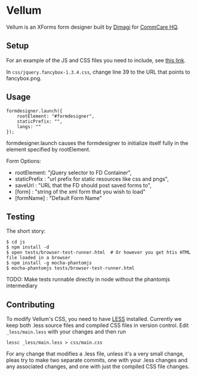 Vellum
======

Vellum is an XForms form designer built by [Dimagi][0] for [CommCare HQ][1].

 [0]: http://www.dimagi.com
 [1]: http://www.commcarehq.org

Setup
-----

For an example of the JS and CSS files you need to include, see [this link](https://github.com/dimagi/core-hq/blob/master/corehq/apps/app_manager/templates/app_manager/form_designer.html).

In `css/jquery.fancybox-1.3.4.css`, change line 39 to the URL that points to fancybox.png.

Usage
-----

    formdesigner.launch({
        rootElement: "#formdesigner",
        staticPrefix: "",
        langs: ""
    });

formdesigner.launch causes the formdesigner to initialize itself fully in the element specified by rootElement.

Form Options:
* rootElement: "jQuery selector to FD Container",
* staticPrefix : "url prefix for static resources like css and pngs",
* saveUrl : "URL that the FD should post saved forms to",
* [form] : "string of the xml form that you wish to load"
* [formName] : "Default Form Name"

Testing
-------

The short story:

```
$ cd js
$ npm install -d
$ open tests/browser-test-runner.html  # Or however you get htis HTML file loaded in a browser
$ npm install -g mocha-phantomjs
$ mocha-phantomjs tests/browser-test-runner.html
```

TODO: Make tests runnable directly in node without the phantomjs intermediary


Contributing
------------

To modify Vellum's CSS, you need to have [LESS](http://lesscss.org) installed.
Currently we keep both .less source files and compiled CSS files in version
control. Edit `_less/main.less` with your changes and then run

    lessc _less/main.less > css/main.css 

For any change that modifies a .less file, unless it's a very small change,
pleas try to make two separate commits, one with your .less changes and any
associated changes, and one with just the compiled CSS file changes.

